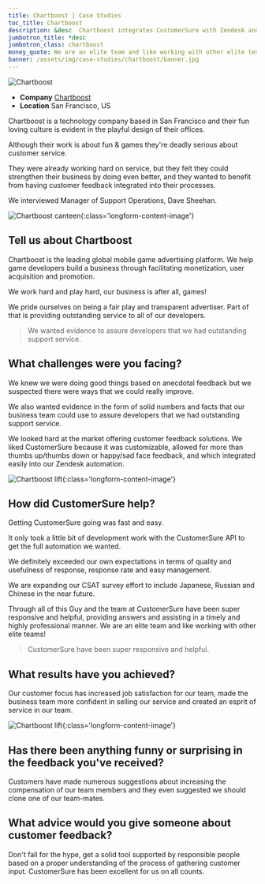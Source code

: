 ```yaml
---
title: Chartboost | Case Studies
toc_title: Chartboost
description: &desc  Chartboost integrates CustomerSure with Zendesk and exceeds expectations of quality and usefulness of customer feedback
jumbotron_title: *desc
jumbotron_class: chartboost
money_quote: We are an elite team and like working with other elite teams
banner: /assets/img/case-studies/chartboost/banner.jpg
---
```


![Chartboost](/assets/img/case-studies/chartboost/cb-logo.svg)

* __Company__ [Chartboost](https://www.chartboost.com/)
* __Location__ San Francisco, US

Chartboost is a technology company based in San Francisco and their fun loving
culture is evident in the playful design of their offices.

Although their work is about fun &amp; games they're deadly serious about
customer service.

They were already working hard on service, but they felt they could strengthen
their business by doing even better, and they wanted to benefit from having
customer feedback integrated into their processes.

We interviewed Manager of Support Operations, Dave Sheehan.

![Chartboost canteen](/assets/img/case-studies/chartboost/cb2.jpg){:class='longform-content-image'}

## Tell us about Chartboost

Chartboost is the leading global mobile game advertising platform. We help game
developers build a business through facilitating monetization, user acquisition
and promotion.

We work hard and play hard, our business is after all, games!

We pride ourselves on being a fair play and transparent advertiser. Part of that
is providing outstanding service to all of our developers.

> We wanted evidence to assure developers that we had outstanding support service.

## What challenges were you facing?
We knew we were doing good things based on anecdotal feedback but we suspected
there were ways that we could really improve.

We also wanted evidence in the form of solid numbers and facts that our
business team could use to assure developers that we had outstanding support
service.

We looked hard at the market offering customer feedback solutions. We liked
CustomerSure because it was customizable, allowed for more than thumbs up/thumbs
down or happy/sad face feedback, and which integrated easily into our Zendesk
automation.

![Chartboost lift](/assets/img/case-studies/chartboost/cb1.jpg){:class='longform-content-image'}

## How did CustomerSure help?

Getting CustomerSure going was fast and easy.

It only took a little bit of development work with the CustomerSure API to get
the full automation we wanted.

We definitely exceeded our own expectations in terms of quality and usefulness
of response, response rate and easy management.

We are expanding our CSAT survey effort to include Japanese, Russian and Chinese
in the near future.

Through all of this Guy and the team at CustomerSure have been super responsive
and helpful, providing answers and assisting in a timely and highly professional
manner. We are an elite team and like working with other elite teams!

> CustomerSure have been super responsive and helpful.

## What results have you achieved?
Our customer focus has increased job satisfaction for our team, made the
business team more confident in selling our service and created an esprit of
service in our team.

![Chartboost lift](/assets/img/case-studies/chartboost/cb3.jpg){:class='longform-content-image'}

## Has there been anything funny or surprising in the feedback you've received?
Customers have made numerous suggestions about increasing the compensation of
our team members and they even suggested we should clone one of our team-mates.

## What advice would you give someone about customer feedback?
Don't fall for the hype, get a solid tool supported by responsible people based
on a proper understanding of the process of gathering customer input.
CustomerSure has been excellent for us on all counts.

